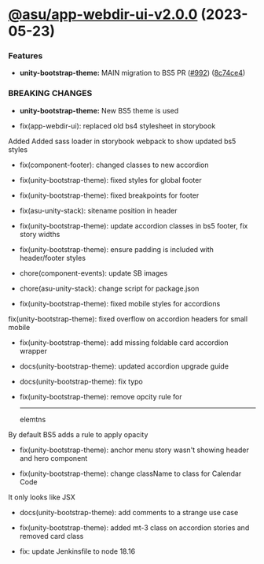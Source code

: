 # [@asu/app-webdir-ui-v2.0.0](https://github.com/asu/asu-unity-stack/compare/@asu/app-webdir-ui-v1.2.16...@asu/app-webdir-ui-v2.0.0) (2023-05-23)


### Features

* **unity-bootstrap-theme:** MAIN migration to BS5 PR ([#992](https://github.com/asu/asu-unity-stack/issues/992)) ([8c74ce4](https://github.com/asu/asu-unity-stack/commit/8c74ce4dc65278839b207b9ae895ea76e8e2195d))


### BREAKING CHANGES

* **unity-bootstrap-theme:** New BS5 theme is used

* fix(app-webdir-ui): replaced old bs4 stylesheet in storybook

Added Added sass loader in storybook webpack to show updated bs5 styles

* fix(component-footer): changed classes to new accordion

* fix(unity-bootstrap-theme): fixed styles for global footer

* fix(unity-bootstrap-theme): fixed breakpoints for footer

* fix(asu-unity-stack): sitename position in header

* fix(unity-bootstrap-theme): update accordion classes in bs5 footer, fix story widths

* fix(unity-bootstrap-theme): ensure padding is included with header/footer styles

* chore(component-events): update SB images

* chore(asu-unity-stack): change script for package.json

* fix(unity-bootstrap-theme): fixed mobile styles for accordions

fix(unity-bootstrap-theme): fixed overflow on accordion headers for small mobile

* fix(unity-bootstrap-theme): add missing foldable card accordion wrapper

* docs(unity-bootstrap-theme): updated accordion upgrade guide

* docs(unity-bootstrap-theme): fix typo

* fix(unity-bootstrap-theme): remove opcity rule for <hr/> elemtns

By default BS5 adds a rule to apply opacity

* fix(unity-bootstrap-theme): anchor menu story wasn't showing header and hero component

* fix(unity-bootstrap-theme): change className to class for Calendar Code

It only looks like JSX

* docs(unity-bootstrap-theme): add comments to a strange use case

* fix(unity-bootstrap-theme): added mt-3 class on accordion stories and removed card class

* fix: update Jenkinsfile to node 18.16
